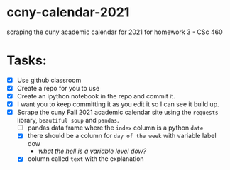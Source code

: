 # ccny-calendar-2021
scraping the cuny academic calendar for 2021 for homework 3 - CSc 460

# Tasks:
- [x] Use github classroom
- [x] Create a repo for you to use
- [x] Create an ipython notebook in the repo and commit it. 
- [x] I want you to keep committing it as you edit it so I can see it build up. 
- [x] Scrape the cuny Fall 2021 academic calendar site using the `requests` library, `beautiful soup` and `pandas`. 
    - [ ] pandas data frame where the `index` column is a python `date`
    - [x] there should be a column for `day of the week` with variable label dow
        - *what the hell is a variable level dow?* 
    - [x] column called `text` with the explanation